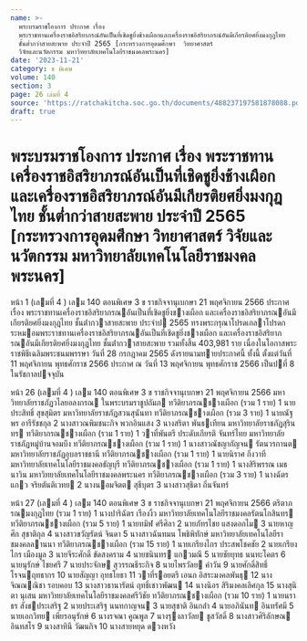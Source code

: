 ```yaml
---
name: >-
  พระบรมราชโองการ ประกาศ เรื่อง
  พระราชทานเครื่องราชอิสริยาภรณ์อันเป็นที่เชิดชูยิ่งช้างเผือกและเครื่องราชอิสริยาภรณ์อันมีเกียรติยศยิ่งมงกุฎไทย
  ชั้นต่ำกว่าสายสะพาย ประจำปี 2565 [กระทรวงการอุดมศึกษา  วิทยาศาสตร์ 
  วิจัยและนวัตกรรม มหาวิทยาลัยเทคโนโลยีราชมงคลพระนคร]
date: '2023-11-21'
category: ข พิเศษ
volume: 140
section: 3
page: 26 เล่มที่ 4
source: 'https://ratchakitcha.soc.go.th/documents/488237197581878088.pdf'
draft: true
---
```


# พระบรมราชโองการ ประกาศ เรื่อง พระราชทานเครื่องราชอิสริยาภรณ์อันเป็นที่เชิดชูยิ่งช้างเผือกและเครื่องราชอิสริยาภรณ์อันมีเกียรติยศยิ่งมงกุฎไทย ชั้นต่ำกว่าสายสะพาย ประจำปี 2565 [กระทรวงการอุดมศึกษา  วิทยาศาสตร์  วิจัยและนวัตกรรม มหาวิทยาลัยเทคโนโลยีราชมงคลพระนคร]

หน้า 1 (เลมที่ 4 ) เลม 140 ตอนพิเศษ 3 ข ราชกิจจานุเบกษา 21 พฤศจิกายน 2566 ประกาศ เรื่อง พระราชทานเครื่องราชอิสริยาภรณอันเป็นที่เชิดชูยิ่งชางเผือก และเครื่องราชอิสริยาภรณอันมีเกียรติยศยิ่งมงกุฎไทย ชั้นต่ํากวาสายสะพาย ประจําป 2565 ทรงพระกรุณาโปรดเกลาโปรดกระหมอมพระราชทานเครื่องราชอิสริยาภรณอันเป็นที่เชิดชูยิ่งชางเผือก และเครื่องราชอิสริยาภรณอันมีเกียรติยศยิ่งมงกุฎไทย ชั้นต่ํากวาสายสะพาย รวมทั้งสิ้น 403,981 ราย เนื่องในโอกาสพระราชพิธีเฉลิมพระชนมพรรษา วันที่ 28 กรกฎาคม 2565 ดังรายนามทายประกาศนี้ ทั้งนี้ ตั้งแต่วันที่ 11 พฤศจิกายน พุทธศักราช 2566 ประกาศ ณ วันที่ 13 พฤศจิกายน พุทธศักราช 2566 เป็นปที่ 8 ในรัชกาลปจจุบัน

หน้า 26 (เลมที่ 4 ) เลม 140 ตอนพิเศษ 3 ข ราชกิจจานุเบกษา 21 พฤศจิกายน 2566 มหาวิทยาลัยราชภัฏวไลยอลงกรณ ในพระบรมราชูปถัมภ ทวีติยาภรณชางเผือก (รวม 1 ราย) 1 นายประสิทธิ์ สุขสุมิตร มหาวิทยาลัยราชภัฏสวนสุนันทา ทวีติยาภรณชางเผือก (รวม 3 ราย) 1 นายณัฐพร อารีรัชชกุล 2 นางสาวณพิมชนะกิจ พวกอินแสง 3 นางสริตา พันธเทียน มหาวิทยาลัยราชภัฏสุรินทร ทวีติยาภรณชางเผือก (รวม 1 ราย) 1 วาที่พันตรี ประดับเกียรติ จันทร์ไทย มหาวิทยาลัยราชภัฏหมู่บ้านจอมบึง ทวีติยาภรณชางเผือก (รวม 1 ราย) 1 นางสาวณัชญากัญจน รัตนวรกานต มหาวิทยาลัยราชภัฏอุบลราชธานี ทวีติยาภรณชางเผือก (รวม 1 ราย) 1 นายนิราศ กิ่งวาที มหาวิทยาลัยเทคโนโลยีราชมงคลธัญบุรี ทวีติยาภรณชางเผือก (รวม 1 ราย) 1 นางสิริพรรณ เมธนาวิน มหาวิทยาลัยเทคโนโลยีราชมงคลพระนคร ทวีติยาภรณชางเผือก (รวม 3 ราย) 1 นางฉัตรแกว จริยตันติเวทย 2 นางนอมจิตต สุธีบุตร 3 นางสาวสุธิดา ถิ่นจันทร์

หน้า 27 (เลมที่ 4 ) เลม 140 ตอนพิเศษ 3 ข ราชกิจจานุเบกษา 21 พฤศจิกายน 2566 ตริตาภรณมงกุฎไทย (รวม 1 ราย) 1 นางปาริฉัตร เรืองงิ้ว มหาวิทยาลัยเทคโนโลยีราชมงคลรัตนโกสินทร ทวีติยาภรณชางเผือก (รวม 5 ราย) 1 นายทมิฬ ศรีศิลา 2 นายภัทรไชย แสงดอกไม 3 นายหาญศึก สุชาติกุล 4 นางสาวขวัญรัตน์ จินดา 5 นางสาวฉันทมน โพธิพิทักษ์ มหาวิทยาลัยเทคโนโลยีราชมงคลลานนา ทวีติยาภรณชางเผือก (รวม 15 ราย) 1 นายเกรียงไกร ประสพโชคชัย 2 นายเกรียงไกร เมืองมูล 3 นายจีระศักดิ์ ขัดสงคราม 4 นายชนินทร แกวมณี 5 นายชัยยุทธ นนทะโคตร 6 นายนุรักษ์ ไชยศรี 7 นายประจักษ สุวรรณธีระกิจ 8 นายไพรวัลย คําวัน 9 นายศักดิ์สิทธิ์ โรจนฤทธากร 10 นายสัญญา อุทธโยธา 11 วาที่รอยตรี เอนก อิสระมงคลพันธุ 12 นางจิณณณิชา รอบคอบ 13 นางสาวธานารัตน์ ฤทธิ์เชาวพัฒน 14 นางนิอร สิริมงคลเลิศกุล 15 นางสุนิตา นุเสน มหาวิทยาลัยเทคโนโลยีราชมงคลศรีวิชัย ทวีติยาภรณชางเผือก (รวม 10 ราย) 1 นายนราธร สังขประเสริฐ 2 นายประเสริฐ นนทกาญจน 3 นายสุชาติ อินกล่ํา 4 นายอภินันท อินทรัศมี 5 นายเอกวิทย เพียรอนุรักษ์ 6 นางรจณา คูณพูล 7 นางรุงลาวัลย ชูสวัสดิ์ 8 นางสาวศิริลักษณ อินทสโร 9 นางสาทินี วัฒนกิจ 10 นางสายหยุด ดวงหวัง
